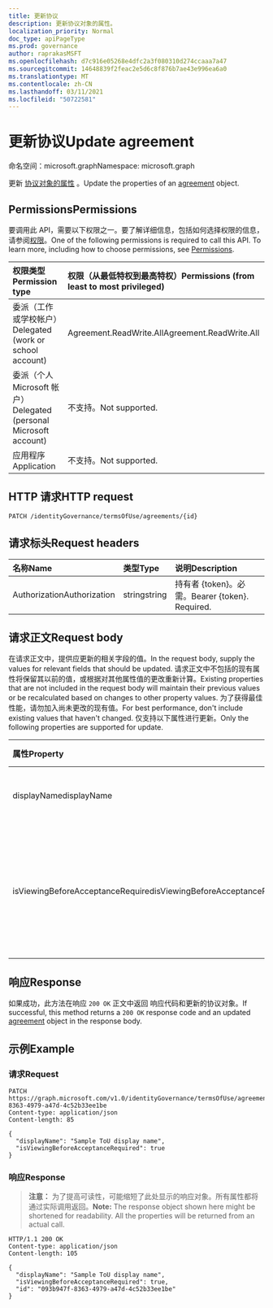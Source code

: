 ```yaml
---
title: 更新协议
description: 更新协议对象的属性。
localization_priority: Normal
doc_type: apiPageType
ms.prod: governance
author: raprakasMSFT
ms.openlocfilehash: d7c916e05268e4dfc2a3f080310d274ccaaa7a47
ms.sourcegitcommit: 14648839f2feac2e5d6c8f876b7ae43e996ea6a0
ms.translationtype: MT
ms.contentlocale: zh-CN
ms.lasthandoff: 03/11/2021
ms.locfileid: "50722581"
---
```

# <a name="update-agreement"></a><span data-ttu-id="eea7a-103">更新协议</span><span class="sxs-lookup"><span data-stu-id="eea7a-103">Update agreement</span></span>

<span data-ttu-id="eea7a-104">命名空间：microsoft.graph</span><span class="sxs-lookup"><span data-stu-id="eea7a-104">Namespace: microsoft.graph</span></span>

<span data-ttu-id="eea7a-105">更新 [协议对象的属性](../resources/agreement.md) 。</span><span class="sxs-lookup"><span data-stu-id="eea7a-105">Update the properties of an [agreement](../resources/agreement.md) object.</span></span>
## <a name="permissions"></a><span data-ttu-id="eea7a-106">Permissions</span><span class="sxs-lookup"><span data-stu-id="eea7a-106">Permissions</span></span>
<span data-ttu-id="eea7a-p101">要调用此 API，需要以下权限之一。要了解详细信息，包括如何选择权限的信息，请参阅[权限](/graph/permissions-reference)。</span><span class="sxs-lookup"><span data-stu-id="eea7a-p101">One of the following permissions is required to call this API. To learn more, including how to choose permissions, see [Permissions](/graph/permissions-reference).</span></span>

|<span data-ttu-id="eea7a-109">权限类型</span><span class="sxs-lookup"><span data-stu-id="eea7a-109">Permission type</span></span>                        | <span data-ttu-id="eea7a-110">权限（从最低特权到最高特权）</span><span class="sxs-lookup"><span data-stu-id="eea7a-110">Permissions (from least to most privileged)</span></span>              |
|:--------------------------------------|:---------------------------------------------------------|
|<span data-ttu-id="eea7a-111">委派（工作或学校帐户）</span><span class="sxs-lookup"><span data-stu-id="eea7a-111">Delegated (work or school account)</span></span>     | <span data-ttu-id="eea7a-112">Agreement.ReadWrite.All</span><span class="sxs-lookup"><span data-stu-id="eea7a-112">Agreement.ReadWrite.All</span></span> |
|<span data-ttu-id="eea7a-113">委派（个人 Microsoft 帐户）</span><span class="sxs-lookup"><span data-stu-id="eea7a-113">Delegated (personal Microsoft account)</span></span> | <span data-ttu-id="eea7a-114">不支持。</span><span class="sxs-lookup"><span data-stu-id="eea7a-114">Not supported.</span></span> |
|<span data-ttu-id="eea7a-115">应用程序</span><span class="sxs-lookup"><span data-stu-id="eea7a-115">Application</span></span>                            | <span data-ttu-id="eea7a-116">不支持。</span><span class="sxs-lookup"><span data-stu-id="eea7a-116">Not supported.</span></span> |

## <a name="http-request"></a><span data-ttu-id="eea7a-117">HTTP 请求</span><span class="sxs-lookup"><span data-stu-id="eea7a-117">HTTP request</span></span>
<!-- { "blockType": "ignored" } -->
```http
PATCH /identityGovernance/termsOfUse/agreements/{id}
```
## <a name="request-headers"></a><span data-ttu-id="eea7a-118">请求标头</span><span class="sxs-lookup"><span data-stu-id="eea7a-118">Request headers</span></span>
| <span data-ttu-id="eea7a-119">名称</span><span class="sxs-lookup"><span data-stu-id="eea7a-119">Name</span></span>         | <span data-ttu-id="eea7a-120">类型</span><span class="sxs-lookup"><span data-stu-id="eea7a-120">Type</span></span>        | <span data-ttu-id="eea7a-121">说明</span><span class="sxs-lookup"><span data-stu-id="eea7a-121">Description</span></span> |
|:-------------|:------------|:------------|
| <span data-ttu-id="eea7a-122">Authorization</span><span class="sxs-lookup"><span data-stu-id="eea7a-122">Authorization</span></span> | <span data-ttu-id="eea7a-123">string</span><span class="sxs-lookup"><span data-stu-id="eea7a-123">string</span></span> | <span data-ttu-id="eea7a-p102">持有者 \{token\}。必需。</span><span class="sxs-lookup"><span data-stu-id="eea7a-p102">Bearer \{token\}. Required.</span></span> |

## <a name="request-body"></a><span data-ttu-id="eea7a-126">请求正文</span><span class="sxs-lookup"><span data-stu-id="eea7a-126">Request body</span></span>
<span data-ttu-id="eea7a-127">在请求正文中，提供应更新的相关字段的值。</span><span class="sxs-lookup"><span data-stu-id="eea7a-127">In the request body, supply the values for relevant fields that should be updated.</span></span> <span data-ttu-id="eea7a-128">请求正文中不包括的现有属性将保留其以前的值，或根据对其他属性值的更改重新计算。</span><span class="sxs-lookup"><span data-stu-id="eea7a-128">Existing properties that are not included in the request body will maintain their previous values or be recalculated based on changes to other property values.</span></span> <span data-ttu-id="eea7a-129">为了获得最佳性能，请勿加入尚未更改的现有值。</span><span class="sxs-lookup"><span data-stu-id="eea7a-129">For best performance, don't include existing values that haven't changed.</span></span> <span data-ttu-id="eea7a-130">仅支持以下属性进行更新。</span><span class="sxs-lookup"><span data-stu-id="eea7a-130">Only the following properties are supported for update.</span></span>

| <span data-ttu-id="eea7a-131">属性</span><span class="sxs-lookup"><span data-stu-id="eea7a-131">Property</span></span>     | <span data-ttu-id="eea7a-132">类型</span><span class="sxs-lookup"><span data-stu-id="eea7a-132">Type</span></span>        | <span data-ttu-id="eea7a-133">说明</span><span class="sxs-lookup"><span data-stu-id="eea7a-133">Description</span></span> |
|:-------------|:------------|:------------|
|<span data-ttu-id="eea7a-134">displayName</span><span class="sxs-lookup"><span data-stu-id="eea7a-134">displayName</span></span>|<span data-ttu-id="eea7a-135">字符串</span><span class="sxs-lookup"><span data-stu-id="eea7a-135">String</span></span>|<span data-ttu-id="eea7a-136">协议的显示名称。</span><span class="sxs-lookup"><span data-stu-id="eea7a-136">Display name of the agreement.</span></span>|
|<span data-ttu-id="eea7a-137">isViewingBeforeAcceptanceRequired</span><span class="sxs-lookup"><span data-stu-id="eea7a-137">isViewingBeforeAcceptanceRequired</span></span>|<span data-ttu-id="eea7a-138">布尔值</span><span class="sxs-lookup"><span data-stu-id="eea7a-138">Boolean</span></span>|<span data-ttu-id="eea7a-139">用户是否必须展开和查看协议才能接受。</span><span class="sxs-lookup"><span data-stu-id="eea7a-139">Whether the user has to expand and view the agreement before accepting.</span></span>|

## <a name="response"></a><span data-ttu-id="eea7a-140">响应</span><span class="sxs-lookup"><span data-stu-id="eea7a-140">Response</span></span>
<span data-ttu-id="eea7a-141">如果成功，此方法在响应 `200 OK` 正文中返回 响应代码[](../resources/agreement.md)和更新的协议对象。</span><span class="sxs-lookup"><span data-stu-id="eea7a-141">If successful, this method returns a `200 OK` response code and an updated [agreement](../resources/agreement.md) object in the response body.</span></span>
## <a name="example"></a><span data-ttu-id="eea7a-142">示例</span><span class="sxs-lookup"><span data-stu-id="eea7a-142">Example</span></span>
### <a name="request"></a><span data-ttu-id="eea7a-143">请求</span><span class="sxs-lookup"><span data-stu-id="eea7a-143">Request</span></span>

<!-- {
  "blockType": "request",
  "name": "update_agreement"
}-->
```http
PATCH https://graph.microsoft.com/v1.0/identityGovernance/termsOfUse/agreements/093b947f-8363-4979-a47d-4c52b33ee1be
Content-type: application/json
Content-length: 85

{
  "displayName": "Sample ToU display name",
  "isViewingBeforeAcceptanceRequired": true
}
```

### <a name="response"></a><span data-ttu-id="eea7a-144">响应</span><span class="sxs-lookup"><span data-stu-id="eea7a-144">Response</span></span>
><span data-ttu-id="eea7a-p104">**注意：** 为了提高可读性，可能缩短了此处显示的响应对象。所有属性都将通过实际调用返回。</span><span class="sxs-lookup"><span data-stu-id="eea7a-p104">**Note:** The response object shown here might be shortened for readability. All the properties will be returned from an actual call.</span></span>

<!-- {
  "blockType": "response",
  "truncated": true,
  "@odata.type": "microsoft.graph.agreement"
} -->
```http
HTTP/1.1 200 OK
Content-type: application/json
Content-length: 105

{
  "displayName": "Sample ToU display name",
  "isViewingBeforeAcceptanceRequired": true,
  "id": "093b947f-8363-4979-a47d-4c52b33ee1be"
}
```

<!-- uuid: 8fcb5dbc-d5aa-4681-8e31-b001d5168d79
2015-10-25 14:57:30 UTC -->
<!--
{
  "type": "#page.annotation",
  "description": "Update agreement",
  "keywords": "",
  "section": "documentation",
  "tocPath": "",
  "suppressions": [
  ]
}
-->


